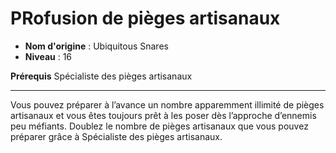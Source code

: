 # PRofusion de pièges artisanaux

 * **Nom d'origine** : Ubiquitous Snares
 * **Niveau** : 16


<p><strong>Prérequis</strong> Spécialiste des pièges artisanaux</p>
<hr>
<p>Vous pouvez préparer à l’avance un nombre apparemment illimité de pièges artisanaux et vous êtes toujours prêt à les poser dès l’approche d’ennemis peu méfiants. Doublez le nombre de pièges artisanaux que vous pouvez préparer grâce à Spécialiste des pièges artisanaux.</p>
